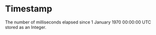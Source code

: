 # Timestamp
The number of milliseconds elapsed since 1 January 1970 00:00:00 UTC stored as an Integer.